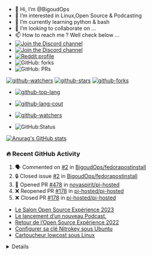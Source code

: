 - 👋 Hi, I’m @BigoudOps
- 👀 I’m interested in Linux,Open Source & Podcasting
- 🌱 I’m currently learning python & bash
- 💞️ I’m looking to collaborate on ...
- 📫 How to reach me ? Well check below ...
- [![Join the Discord channel](https://img.shields.io/static/v1.svg?label=%20Rejoignez-moi%20sur%20Discordl&message=%F0%9F%8E%86&color=7289DA&logo=discord&logoColor=white&labelColor=2C2F33)](https://discord.gg/bfB6Ve6)
- [![Join the Discord channel](https://img.shields.io/static/v1.svg?label=%20Rejoignez-moi%20sur%20Discordl&message=%F0%9F%8E%86&color=7289DA&logo=discord&logoColor=white&labelColor=2C2F33)](https://discord.gg/MrgtTSPS7j)
- [![Reddit profile](https://img.shields.io/reddit/subreddit-subscribers/apdm?style=social)](https://www.reddit.com/r/apdm)
- ![GitHub: forks](https://flat.badgen.net/github/forks/BigoudOPS/BigoudOps?params) 
- ![GitHub: PRs](https://flat.badgen.net/github/prs/BigoudOps/BigoudOps?params)

[![github-watchers](https://img.shields.io/github/watchers/BigoudOps/BigoudOps?label=Watch&style=social&logo=github)](https://github.com/BigoudOps/BigoudOps)
[![github-stars](https://img.shields.io/github/stars/BigoudOps/BigoudOps?style=social&logo=github)](https://github.com/BigoudOps/BigoudOps)
[![github-forks](https://img.shields.io/github/forks/BigoudOps/BigoudOps?label=Fork&style=social&logo=github)](https://github.com/BigoudOps/BigoudOps)

- [![github-top-lang](https://img.shields.io/github/languages/top/BigoudOps/BigoudOps.github.io?style=social&logo=github)](https://github.com/BigoudOps/BigoudOps)

- [![github-lang-cout](https://img.shields.io/github/languages/count/BigoudOps/BigoudOps.github.io?style=social&logo=github)](https://github.com/BigoudOps/BigoudOps)

- [![github-watchers](https://img.shields.io/github/watchers/BigoudOps/BigoudOps.github.io?label=Watch&style=social&logo=github)](https://github.com/BigoudOps/BigoudOps.github.io)

- ![GitHub:Status](https://flat.badgen.net/github/status/BigoudOps/BigoudOps.github.io/gh-pages)
<!---

BigoudOps/BigoudOps is a ✨ special ✨ repository because its `README.md` (this file) appears on your GitHub profile.
You can click the Preview link to take a look at your changes.
--->

[![Anurag's GitHub stats](https://github-readme-stats.vercel.app/api?username=BigoudOps&show_icons=true&hide_border=false&title_color=3B1F94f&icon_color=FFE500&bg_color=09131B&text_color=ffffff&border_color=0c1a25)](https://github.com/anuraghazra/github-readme-stats)

### 🔥 Recent GitHub Activity

<!--START_SECTION:activity-->
1. 🗣 Commented on [#2](https://github.com/BigoudOps/fedorapostinstall/issues/2#issuecomment-1848433210) in [BigoudOps/fedorapostinstall](https://github.com/BigoudOps/fedorapostinstall)
2. 🔒 Closed issue [#2](https://github.com/BigoudOps/fedorapostinstall/issues/2) in [BigoudOps/fedorapostinstall](https://github.com/BigoudOps/fedorapostinstall)
3. 💪 Opened PR [#478](https://github.com/novaspirit/pi-hosted/pull/478) in [novaspirit/pi-hosted](https://github.com/novaspirit/pi-hosted)
4. ❌ Reopened PR [#178](https://github.com/pi-hosted/pi-hosted/pull/178) in [pi-hosted/pi-hosted](https://github.com/pi-hosted/pi-hosted)
5. ❌ Closed PR [#178](https://github.com/pi-hosted/pi-hosted/pull/178) in [pi-hosted/pi-hosted](https://github.com/pi-hosted/pi-hosted)
<!--END_SECTION:activity-->

<!-- BLOG-POST-LIST:START -->
- [Le Salon Open Source Expérience 2023](https://bigoudops.fr/le-salon-open-source-experience-2023/)
- [Le lancement d’un nouveau Podcast.](https://bigoudops.fr/le-lancement-dun-nouveau-podcast/)
- [Retour de l’Open Source Expérience 2022](https://bigoudops.fr/retour-de-lopen-source-experience-2022/)
- [Configurer sa clé Nitrokey sous Ubuntu](https://bigoudops.fr/configurer-sa-cle-nitrokey-sous-ubuntu/)
- [Cartoucheur lowcost sous Linux](https://bigoudops.fr/cartoucheur-lowcost-sous-linux/)
<!-- BLOG-POST-LIST:END -->
  <details>

### 📺 Last Youtube:

<!-- YOUTUBE:START -->
- [information pour 2024](https://www.youtube.com/watch?v=C3fna-JLQhQ)
- [Nous parlons de nos options utilisé avec grep](https://www.youtube.com/watch?v=dnoJxrFj63k)
- [Les raccourcis Bash](https://www.youtube.com/watch?v=O1y80AXdqDs)
- [la commande ls avec son paramètre -l](https://www.youtube.com/watch?v=eRZo_DjpFKM)
- [La commande ls](https://www.youtube.com/watch?v=QcP-rmZKHvg)
<!-- YOUTUBE:END -->
<details>
  <summary>Latest content</summary>
